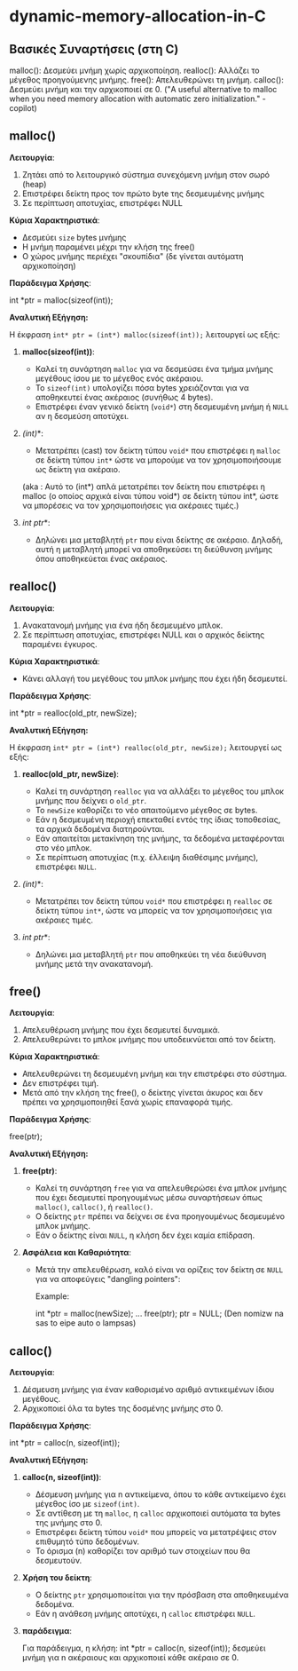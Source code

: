 # dynamic-memory-allocation-in-C


## Βασικές Συναρτήσεις (στη C)

malloc(): Δεσμεύει μνήμη χωρίς αρχικοποίηση.
realloc(): Αλλάζει το μέγεθος προηγούμενης μνήμης.
free(): Απελευθερώνει τη μνήμη.
calloc(): Δεσμεύει μνήμη και την αρχικοποιεί σε 0. ("A useful alternative to malloc when you need memory allocation with automatic zero initialization." - copilot)

## malloc()

**Λειτουργία**:
1. Ζητάει από το λειτουργικό σύστημα συνεχόμενη μνήμη στον σωρό (heap)
2. Επιστρέφει δείκτη προς τον πρώτο byte της δεσμευμένης μνήμης
3. Σε περίπτωση αποτυχίας, επιστρέφει NULL

**Κύρια Χαρακτηριστικά**:
- Δεσμεύει `size` bytes μνήμης
- Η μνήμη παραμένει μέχρι την κλήση της free()
- Ο χώρος μνήμης περιέχει "σκουπίδια" (δε γίνεται αυτόματη αρχικοποίηση)

**Παράδειγμα Χρήσης**:

int *ptr = malloc(sizeof(int));

**Αναλυτική Εξήγηση:**

Η έκφραση `int* ptr = (int*) malloc(sizeof(int));` λειτουργεί ως εξής:

1. **malloc(sizeof(int))**:
   - Καλεί τη συνάρτηση `malloc` για να δεσμεύσει ένα τμήμα μνήμης μεγέθους ίσου με το μέγεθος ενός ακέραιου.
   - Το `sizeof(int)` υπολογίζει πόσα bytes χρειάζονται για να αποθηκευτεί ένας ακέραιος (συνήθως 4 bytes).
   - Επιστρέφει έναν γενικό δείκτη (`void*`) στη δεσμευμένη μνήμη ή `NULL` αν η δεσμεύση αποτύχει.

2. **(int*)**:
   - Μετατρέπει (cast) τον δείκτη τύπου `void*` που επιστρέφει η `malloc` σε δείκτη τύπου `int*` ώστε να μπορούμε να τον χρησιμοποιήσουμε ως δείκτη για ακέραιο.

   (aka : Αυτό το (int*) απλά μετατρέπει τον δείκτη που επιστρέφει η malloc (ο οποίος αρχικά είναι τύπου void*) σε δείκτη τύπου int*, ώστε να μπορέσεις να τον χρησιμοποιήσεις για ακέραιες τιμές.)

3. **int* ptr**:
   - Δηλώνει μια μεταβλητή `ptr` που είναι δείκτης σε ακέραιο. Δηλαδή, αυτή η μεταβλητή μπορεί να αποθηκεύσει τη διεύθυνση μνήμης όπου αποθηκεύεται ένας ακέραιος.

## realloc() 

**Λειτουργία**:
1. Aνακατανομή μνήμης για ένα ήδη δεσμευμένο μπλοκ.
2. Σε περίπτωση αποτυχίας, επιστρέφει NULL και ο αρχικός δείκτης παραμένει έγκυρος.

**Κύρια Χαρακτηριστικά**:
- Κάνει αλλαγή του μεγέθους του μπλοκ μνήμης που έχει ήδη δεσμευτεί.

**Παράδειγμα Χρήσης**:

int *ptr = realloc(old_ptr, newSize);

**Αναλυτική Εξήγηση:**

Η έκφραση `int* ptr = (int*) realloc(old_ptr, newSize);` λειτουργεί ως εξής:

1. **realloc(old_ptr, newSize)**:
   - Καλεί τη συνάρτηση `realloc` για να αλλάξει το μέγεθος του μπλοκ μνήμης που δείχνει ο `old_ptr`.
   - Το `newSize` καθορίζει το νέο απαιτούμενο μέγεθος σε bytes.
   - Εάν η δεσμευμένη περιοχή επεκταθεί εντός της ίδιας τοποθεσίας, τα αρχικά δεδομένα διατηρούνται.
   - Εάν απαιτείται μετακίνηση της μνήμης, τα δεδομένα μεταφέρονται στο νέο μπλοκ.
   - Σε περίπτωση αποτυχίας (π.χ. έλλειψη διαθέσιμης μνήμης), επιστρέφει `NULL`.

2. **(int*)**:
   - Μετατρέπει τον δείκτη τύπου `void*` που επιστρέφει η `realloc` σε δείκτη τύπου `int*`, ώστε να μπορείς να τον χρησιμοποιήσεις για ακέραιες τιμές.

3. **int* ptr**:
   - Δηλώνει μια μεταβλητή `ptr` που αποθηκεύει τη νέα διεύθυνση μνήμης μετά την ανακατανομή.

## free()

**Λειτουργία**:
1. Απελευθέρωση μνήμης που έχει δεσμευτεί δυναμικά.
2. Απελευθερώνει το μπλοκ μνήμης που υποδεικνύεται από τον δείκτη.

**Κύρια Χαρακτηριστικά**:
- Απελευθερώνει τη δεσμευμένη μνήμη και την επιστρέφει στο σύστημα.
- Δεν επιστρέφει τιμή.
- Μετά από την κλήση της free(), ο δείκτης γίνεται άκυρος και δεν πρέπει να χρησιμοποιηθεί ξανά χωρίς επαναφορά τιμής.

**Παράδειγμα Χρήσης**:

free(ptr);

**Αναλυτική Εξήγηση:**

1. **free(ptr)**:
   - Καλεί τη συνάρτηση `free` για να απελευθερώσει ένα μπλοκ μνήμης που έχει δεσμευτεί προηγουμένως μέσω συναρτήσεων όπως `malloc()`, `calloc()`, ή `realloc()`.
   - Ο δείκτης `ptr` πρέπει να δείχνει σε ένα προηγουμένως δεσμευμένο μπλοκ μνήμης.
   - Εάν ο δείκτης είναι `NULL`, η κλήση δεν έχει καμία επίδραση.

2. **Ασφάλεια και Καθαριότητα**:
   - Μετά την απελευθέρωση, καλό είναι να ορίζεις τον δείκτη σε `NULL` για να αποφεύγεις "dangling pointers":
     
     Example:
     
     int *ptr = malloc(newSize);
     ...
     free(ptr);
     ptr = NULL; (Den nomizw na sas to eipe auto o lampsas)

## calloc()

**Λειτουργία**:
1. Δέσμευση μνήμης για έναν καθορισμένο αριθμό αντικειμένων ίδιου μεγέθους.
2. Αρχικοποιεί όλα τα bytes της δοσμένης μνήμης στο 0.

**Παράδειγμα Χρήσης**:

int *ptr = calloc(n, sizeof(int));

**Αναλυτική Εξήγηση:**

1. **calloc(n, sizeof(int))**:
   - Δέσμευση μνήμης για n αντικείμενα, όπου το κάθε αντικείμενο έχει μέγεθος ίσο με `sizeof(int)`.
   - Σε αντίθεση με τη `malloc`, η `calloc` αρχικοποιεί αυτόματα τα bytes της μνήμης στο 0.
   - Επιστρέφει δείκτη τύπου `void*` που μπορείς να μετατρέψεις στον επιθυμητό τύπο δεδομένων.
   - Το όρισμα (n) καθορίζει τον αριθμό των στοιχείων που θα δεσμευτούν.
   
2. **Χρήση του δείκτη**:
   - Ο δείκτης `ptr` χρησιμοποιείται για την πρόσβαση στα αποθηκευμένα δεδομένα.
   - Εάν η ανάθεση μνήμης αποτύχει, η `calloc` επιστρέφει `NULL`.

3. **παράδειγμα**:

   Για παράδειγμα, η κλήση:
     int *ptr = calloc(n, sizeof(int));
 δεσμεύει μνήμη για n ακέραιους και αρχικοποιεί κάθε ακέραιο σε 0.